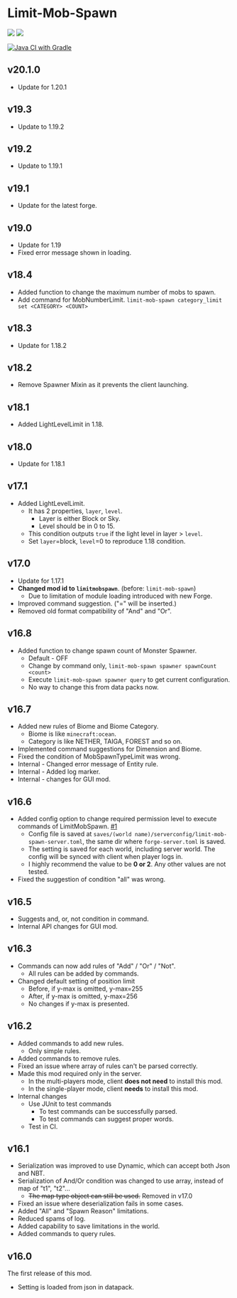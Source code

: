 # Limit-Mob-Spawn

[![](http://cf.way2muchnoise.eu/versions/449932.svg)][download page]
[![](http://cf.way2muchnoise.eu/full_449932_downloads.svg)][download page]

[![Java CI with Gradle](https://github.com/Kotori316/LimitMobSpawn/actions/workflows/gradle.yml/badge.svg)][action details]

[download page]: https://www.curseforge.com/minecraft/mc-mods/limit-mob-spawn

[action details]: https://github.com/Kotori316/LimitMobSpawn/actions/workflows/gradle.yml

## v20.1.0

* Update for 1.20.1

## v19.3

* Update to 1.19.2

## v19.2

* Update to 1.19.1

## v19.1

* Update for the latest forge.

## v19.0

* Update for 1.19
* Fixed error message shown in loading.

## v18.4

* Added function to change the maximum number of mobs to spawn.
* Add command for MobNumberLimit. `limit-mob-spawn category_limit set <CATEGORY> <COUNT>`

## v18.3

* Update for 1.18.2

## v18.2

* Remove Spawner Mixin as it prevents the client launching.

## v18.1

* Added LightLevelLimit in 1.18.

## v18.0

* Update for 1.18.1

## v17.1

* Added LightLevelLimit.
  * It has 2 properties, `layer`, `level`.
    * Layer is either Block or Sky.
    * Level should be in 0 to 15.
  * This condition outputs `true` if the light level in layer > `level`.
  * Set `layer`=block, `level`=0 to reproduce 1.18 condition.

## v17.0

* Update for 1.17.1
* **Changed mod id to `limitmobspawn`**. (before: `limit-mob-spawn`)
  * Due to limitation of module loading introduced with new Forge.
* Improved command suggestion. ("=" will be inserted.)
* Removed old format compatibility of "And" and "Or".

## v16.8

* Added function to change spawn count of Monster Spawner.
  * Default - OFF
  * Change by command only, `limit-mob-spawn spawner spawnCount <count>`
  * Execute `limit-mob-spawn spawner query` to get current configuration.
  * No way to change this from data packs now.

## v16.7

* Added new rules of Biome and Biome Category.
  * Biome is like `minecraft:ocean`.
  * Category is like NETHER, TAIGA, FOREST and so on.
* Implemented command suggestions for Dimension and Biome.
* Fixed the condition of MobSpawnTypeLimit was wrong.
* Internal - Changed error message of Entity rule.
* Internal - Added log marker.
* Internal - changes for GUI mod.

## v16.6

* Added config option to change required permission level to execute commands of LimitMobSpawn.
  [#1](https://github.com/Kotori316/LimitMobSpawn/issues/1)
  * Config file is saved at `saves/(world name)/serverconfig/limit-mob-spawn-server.toml`, the same dir
    where `forge-server.toml` is saved.
  * The setting is saved for each world, including server world. The config will be synced with client when player logs
    in.
  * I highly recommend the value to be **0 or 2**. Any other values are not tested.
* Fixed the suggestion of condition "all" was wrong.

## v16.5

* Suggests and, or, not condition in command.
* Internal API changes for GUI mod.

## v16.3

* Commands can now add rules of "Add" / "Or" / "Not".
  * All rules can be added by commands.
* Changed default setting of position limit
  * Before, if y-max is omitted, y-max=255
  * After, if y-max is omitted, y-max=256
  * No changes if y-max is presented.

## v16.2

* Added commands to add new rules.
  * Only simple rules.
* Added commands to remove rules.
* Fixed an issue where array of rules can't be parsed correctly.
* Made this mod required only in the server.
  * In the multi-players mode, client **does not need** to install this mod.
  * In the single-player mode, client **needs** to install this mod.
* Internal changes
  * Use JUnit to test commands
    * To test commands can be successfully parsed.
    * To test commands can suggest proper words.
  * Test in CI.

## v16.1

* Serialization was improved to use Dynamic, which can accept both Json and NBT.
* Serialization of And/Or condition was changed to use array, instead of map of "t1", "t2"...
  * ~~The map type object can still be used.~~ Removed in v17.0
* Fixed an issue where deserialization fails in some cases.
* Added "All" and "Spawn Reason" limitations.
* Reduced spams of log.
* Added capability to save limitations in the world.
* Added commands to query rules.

## v16.0

The first release of this mod.

* Setting is loaded from json in datapack.
